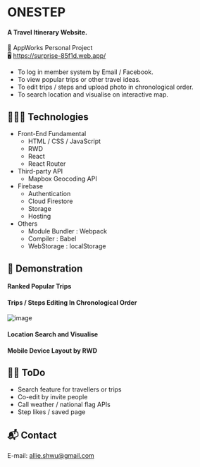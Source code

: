 # ONESTEP
#### A Travel Itinerary Website.
  
🏫  AppWorks Personal Project  
🖥  https://surprise-85f1d.web.app/
  
  
* To log in member system by Email / Facebook.  
* To view popular trips or other travel ideas. 
* To edit trips / steps and upload photo in chronological order. 
* To search location and visualise on interactive map.  
  
  
## 👩🏻‍💻 Technologies
  
* Front-End Fundamental
  * HTML / CSS / JavaScript
  * RWD
  * React
  * React Router
* Third-party API
  * Mapbox Geocoding API  
* Firebase
  * Authentication
  * Cloud Firestore
  * Storage
  * Hosting
* Others
  * Module Bundler : Webpack
  * Compiler : Babel
  * WebStorage : localStorage  
  
  
## 👀 Demonstration
    
#### Ranked Popular Trips  
  
#### Trips / Steps Editing In Chronological Order
![image](https://github.com/ushi731/ONESTEP/blob/master/timeline.gif)
  
#### Location Search and Visualise 

#### Mobile Device Layout by RWD
  
  
## 💪🏼 ToDo

* Search feature for travellers or trips
* Co-edit by invite people 
* Call weather / national flag APIs
* Step likes / saved page


## 📬 Contact
E-mail: allie.shwu@gmail.com 


